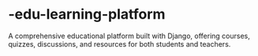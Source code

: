 # -edu-learning-platform
A comprehensive educational platform built with Django, offering courses, quizzes, discussions, and resources for both students and teachers.
